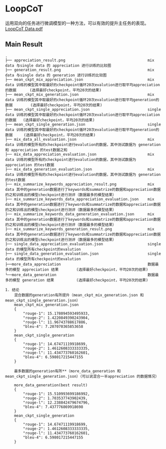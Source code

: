 # LoopCoT
运用双向的任务进行微调模型的一种方法，可以有效的提升主任务的表现。
[LoopCoT Data.pdf](https://github.com/WuLindong1997/LoopCoT/files/14556318/LoopCoT.Data.pdf)

## Main Result
    .
    ├── appreciation_result.png                                     mix data 与single data 的 appreciation 进行训练的比较图
    ├── generation_result.png                                       mix data 与single data 的 generation 进行训练的比较图
    ├── mean_ckpt_mix_appreciation.json                             mix data 训练的模型其中取最好的checkpoint循环20次evalution进行取平均appreciation的数据      (选择最好checkpoint，平均20次的结果)
    ├── mean_ckpt_mix_generation.json                               mix data 训练的模型其中取最好的checkpoint循环20次evalution进行取平均generation的数据        (选择最好checkpoint，平均20次的结果)
    ├── mean_ckpt_single_appreciation.json                          single data 训练的模型其中取最好的checkpoint循环20次evalution进行取平均appreciation的数据   (选择最好checkpoint，平均20次的结果)
    ├── mean_ckpt_single_generation.json                            single data 训练的模型其中取最好的checkpoint循环20次evalution进行取平均generation的数据     (选择最好checkpoint，平均20次的结果)
    ├── mix_data_all_evaluation.json                                mix data 训练的模型所有的checkpoint进行evalution的数据，其中测试数据为 generation 和 appreciation 的test数据之和
    ├── mix_data_appreciation_evaluation.json                       mix data 训练的模型所有的checkpoint进行evalution的数据，其中测试数据为 appreciation 的test数据
    ├── mix_data_generation_evaluation.json                         mix data 训练的模型所有的checkpoint进行evalution的数据，其中测试数据为 generation 的test数据
    ├── mix_summarize_keywords_appreciation_result.png              mix data 其中的generation数据进行了keywords和summatrize的数据和appreciation数据的之和训练出的模型checkpoint进行测评（数据最多的模型结果）
    ├── mix_summarize_keywords_data_appreciation_evaluation.json    mix data 其中的generation数据进行了keywords和summatrize的数据和appreciation数据的之和训练出的模型checkpoint进行测评（数据最多的模型结果）
    ├── mix_summarize_keywords_data_generation_evaluation.json      mix data 其中的generation数据进行了keywords和summatrize的数据和appreciation数据的之和训练出的模型checkpoint进行测评（数据最多的模型结果）
    ├── mix_summarize_keywords_generation_result.png                mix data 其中的generation数据进行了keywords和summatrize的数据和appreciation数据的之和训练出的模型checkpoint进行测评（数据最多的模型结果）
    ├── single_data_appreciation_evaluation.json                    single data 的模型所有checkpoint的evalution
    ├── single_data_generation_evaluation.json                      single data 的模型所有checkpoint的evalution
    ├──more_data_appreciation                                       数据最多的模型 appreciation 结果        (选择最好checkpoint，平均20次的结果)
    └──more_data_generation                                         数据最多的模型 generation 结果          (选择最好checkpoint，平均20次的结果)

    1. 结论
        混合数据的generation有所提升（mean_ckpt_mix_generation.json 和 mean_ckpt_single_generation.json）
        mean_ckpt_mix_generation.json
        {
            "rouge-1": 15.178094593495933,
            "rouge-2": 1.4220849390243904,
            "rouge-l": 11.96743788617886,
            "bleu-4": 7.207070365853658
        }
        mean_ckpt_single_generation
        {
            "rouge-1": 14.67471119918699,
            "rouge-2": 1.4612608333333335,
            "rouge-l": 11.434773760162601,
            "bleu-4": 6.598017215447155
        }

        最多数据的generation有所**（more_data_generation 和 mean_ckpt_single_generation.json）（可以说混合一半appreciation 的数据情况）

        more_data_generation(best result)
        {
            "rouge-1": 15.510993699186992,
            "rouge-2": 1.703537743902439,
            "rouge-l": 12.238842479674796,
            "bleu-4": 7.437776869918698
        }
        mean_ckpt_single_generation
        {
            "rouge-1": 14.67471119918699,
            "rouge-2": 1.4612608333333335,
            "rouge-l": 11.434773760162601,
            "bleu-4": 6.598017215447155
        }
